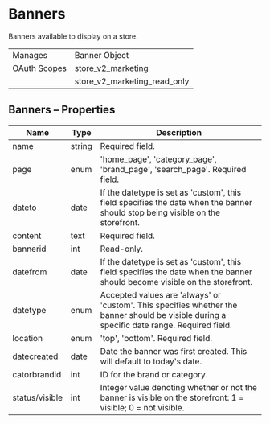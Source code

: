 # Banners

Banners available to display on a store.

|   |   |
| ----- | ----- |
| Manages | Banner Object |
| OAuth Scopes |  store_v2_marketing |
| |store_v2_marketing_read_only |

## Banners – Properties

| Name | Type | Description |
| ----- | ----- | ----- |
| name |  string |  Required field. |
| page |  enum |  'home_page', 'category_page', 'brand_page', 'search_page'. Required field. |
| dateto |  date |  If the datetype is set as 'custom', this field specifies the date when the banner should stop being visible on the storefront. |
| content |  text |  Required field. |
| bannerid |  int |  Read-only. |
| datefrom |  date |  If the datetype is set as 'custom', this field specifies the date when the banner should become visible on the storefront. |
| datetype |  enum |  Accepted values are 'always' or 'custom'. This specifies whether the banner should be visible during a specific date range. Required field. |
| location |  enum |  'top', 'bottom'. Required field. |
| datecreated |  date |  Date the banner was first created. This will default to today's date. |
| catorbrandid |  int |  ID for the brand or category. |
| status/visible |  int |  Integer value denoting whether or not the banner is visible on the storefront: 1 = visible; 0 = not visible. |  
